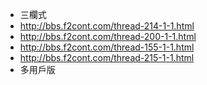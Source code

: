 <ul>
<li>三欄式</li>
<li><a href='http://bbs.f2cont.com/thread-214-1-1.html'>http://bbs.f2cont.com/thread-214-1-1.html</a></li>
<li><a href='http://bbs.f2cont.com/thread-200-1-1.html'>http://bbs.f2cont.com/thread-200-1-1.html</a></li>
<li><a href='http://bbs.f2cont.com/thread-155-1-1.html'>http://bbs.f2cont.com/thread-155-1-1.html</a></li>
<li><a href='http://bbs.f2cont.com/thread-215-1-1.html'>http://bbs.f2cont.com/thread-215-1-1.html</a></li>
<li>多用戶版</li>
</ul>
